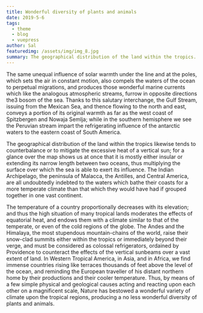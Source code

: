 ```yaml
---
title: Wonderful diversity of plants and animals
date: 2019-5-6
tags: 
  - theme
  - blog
  - vuepress
author: Sal
featuredimg: /assets/img/img_8.jpg
summary: The geographical distribution of the land within the tropics. 
---
```


The same unequal influence of solar warmth under the line and at the poles, which sets the air in constant motion, also compels the waters of the ocean to perpetual migrations, and produces those wonderful marine currents which like the analogous atmospheric streams, furrow in opposite directions the3 bosom of the sea. Thanks to this salutary interchange, the Gulf Stream, issuing from the Mexican Sea, and thence flowing to the north and east, conveys a portion of its original warmth as far as the west coast of Spitzbergen and Nowaja Semlja; while in the southern hemisphere we see the Peruvian stream impart the refrigerating influence of the antarctic waters to the eastern coast of South America.

The geographical distribution of the land within the tropics likewise tends to counterbalance or to mitigate the excessive heat of a vertical sun; for a glance over the map shows us at once that it is mostly either insular or extending its narrow length between two oceans, thus multiplying the surface over which the sea is able to exert its influence. The Indian Archipelago, the peninsula of Malacca, the Antilles, and Central America, are all undoubtedly indebted to the waters which bathe their coasts for a more temperate climate than that which they would have had if grouped together in one vast continent.

The temperature of a country proportionally decreases with its elevation; and thus the high situation of many tropical lands moderates the effects of equatorial heat, and endows them with a climate similar to that of the temperate, or even of the cold regions of the globe. The Andes and the Himalaya, the most stupendous mountain-chains of the world, raise their snow-clad summits either within the tropics or immediately beyond their verge, and must be considered as colossal refrigerators, ordained by Providence to counteract the effects of the vertical sunbeams over a vast extent of land. In Western Tropical America, in Asia, and in Africa, we find immense countries rising like terraces thousands of feet above the level of the ocean, and reminding the European traveller of his distant northern home by their productions and their cooler temperature. Thus, by means of a few simple physical and geological causes acting and reacting upon each other on a magnificent scale, Nature has bestowed a wonderful variety of climate upon the tropical regions, producing a no less wonderful diversity of plants and animals.
